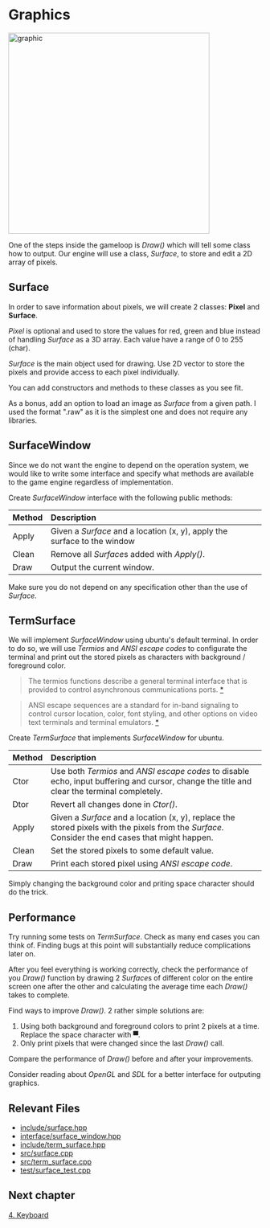 # Graphics

<img src="https://i.kym-cdn.com/photos/images/original/001/018/866/e44.png" alt="graphic" width="400"/>

One of the steps inside the gameloop is *Draw()* which will tell some class how to output.
Our engine will use a class, *Surface*, to store and edit a 2D array of pixels.

## Surface

In order to save information about pixels, we will create 2 classes:
**Pixel** and **Surface**.

*Pixel* is optional and used to store the values for red, green and blue
instead of handling *Surface* as a 3D array. Each value have a range of 0 to 255 (char).

*Surface* is the main object used for drawing.
Use 2D vector to store the pixels and provide access to each pixel individually.

You can add constructors and methods to these classes as you see fit.

As a bonus, add an option to load an image as *Surface* from a given path.
I used the format ".raw" as it is the simplest one and does not require any libraries.

## SurfaceWindow

Since we do not want the engine to depend on the operation system, we would like to write
some interface and specify what methods are available to the game engine regardless of implementation.

Create *SurfaceWindow* interface with the following public methods:

Method  |   Description
:---    |   :---
Apply   |   Given a *Surface* and a location (x, y), apply the surface to the window
Clean   |   Remove all *Surface*s added with *Apply()*.
Draw    |   Output the current window.

Make sure you do not depend on any specification other than the use of *Surface*.

## TermSurface

We will implement *SurfaceWindow* using ubuntu's default terminal. In order to
do so, we will use *Termios* and *ANSI escape codes* to configurate the terminal
and print out the stored pixels as characters with background / foreground color.

> The termios functions describe a general terminal interface that is provided to control asynchronous communications ports. [*](https://en.wikipedia.org/wiki/ANSI_escape_code)

> ANSI escape sequences are a standard for in-band signaling to control cursor location, color, font styling, and other options on video text terminals and terminal emulators. [*](https://man7.org/linux/man-pages/man3/termios.3.html)

Create *TermSurface* that implements *SurfaceWindow* for ubuntu.

Method  |   Description
:---    |   :---
Ctor    |   Use both *Termios* and *ANSI escape codes* to disable echo, input buffering and cursor, change the title and clear the terminal completely.
Dtor    |   Revert all changes done in *Ctor()*.
Apply   |   Given a *Surface* and a location (x, y), replace the stored pixels with the pixels from the *Surface*. Consider the end cases that might happen.
Clean   |   Set the stored pixels to some default value.
Draw    |   Print each stored pixel using *ANSI escape code*.
Simply changing the background color and priting space character should do the trick.


## Performance

Try running some tests on *TermSurface*. Check as many end cases you can think of.
Finding bugs at this point will substantially reduce complications later on.

After you feel everything is working correctly, check the performance of you *Draw()* function
by drawing 2 *Surface*s of different color on the entire screen one after the other
and calculating the average time each *Draw()* takes to complete.

Find ways to improve *Draw()*. 2 rather simple solutions are:

1. Using both background and foreground colors to print 2 pixels at a time. Replace the space character with ▀.
2. Only print pixels that were changed since the last *Draw()* call.

Compare the performance of *Draw()* before and after your improvements.


Consider reading about *OpenGL* and *SDL* for a better interface for outputing graphics.

## Relevant Files

- [include/surface.hpp](../Pong/include/surface.hpp)
- [interface/surface_window.hpp](../Pong/interface/surface_window.hpp)
- [include/term_surface.hpp](../Pong/include/term_surface.hpp)
- [src/surface.cpp](../Pong/src/surface.cpp)
- [src/term_surface.cpp](../Pong/src/term_surface.cpp)
- [test/surface_test.cpp](../Pong/test/surface_test.cpp)

## Next chapter

[4. Keyboard](4_keyboard.md)